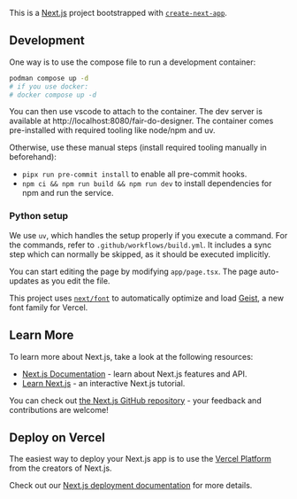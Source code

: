 This is a [Next.js](https://nextjs.org) project bootstrapped with [`create-next-app`](https://nextjs.org/docs/app/api-reference/cli/create-next-app).

## Development

One way is to use the compose file to run a development container:

```bash
podman compose up -d
# if you use docker:
# docker compose up -d
```

You can then use vscode to attach to the container.
The dev server is available at http://localhost:8080/fair-do-designer.
The container comes pre-installed with required tooling like node/npm and uv.

Otherwise, use these manual steps (install required tooling manually in beforehand):

- `pipx run pre-commit install` to enable all pre-commit hooks.
- `npm ci && npm run build && npm run dev` to install dependencies for npm and run the service.

### Python setup

We use `uv`, which handles the setup properly if you execute a command.
For the commands, refer to `.github/workflows/build.yml`.
It includes a sync step which can normally be skipped, as it should be executed implicitly.

You can start editing the page by modifying `app/page.tsx`. The page auto-updates as you edit the file.

This project uses [`next/font`](https://nextjs.org/docs/app/building-your-application/optimizing/fonts) to automatically optimize and load [Geist](https://vercel.com/font), a new font family for Vercel.

## Learn More

To learn more about Next.js, take a look at the following resources:

- [Next.js Documentation](https://nextjs.org/docs) - learn about Next.js features and API.
- [Learn Next.js](https://nextjs.org/learn) - an interactive Next.js tutorial.

You can check out [the Next.js GitHub repository](https://github.com/vercel/next.js) - your feedback and contributions are welcome!

## Deploy on Vercel

The easiest way to deploy your Next.js app is to use the [Vercel Platform](https://vercel.com/new?utm_medium=default-template&filter=next.js&utm_source=create-next-app&utm_campaign=create-next-app-readme) from the creators of Next.js.

Check out our [Next.js deployment documentation](https://nextjs.org/docs/app/building-your-application/deploying) for more details.
